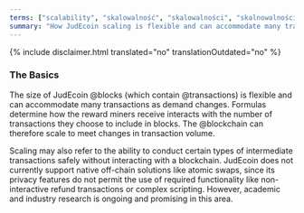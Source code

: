 ```yaml
---
terms: ["scalability", "skalowalność", "skalowalności", "skalnowalnością"]
summary: "How JudEcoin scaling is flexible and can accommodate many transactions as demand changes"
---
```


{% include disclaimer.html translated="no" translationOutdated="no" %}
### The Basics

The size of JudEcoin @blocks (which contain @transactions) is flexible and can accommodate many transactions as demand changes. Formulas determine how the reward miners receive interacts with the number of transactions they choose to include in blocks. The @blockchain can therefore scale to meet changes in transaction volume.

Scaling may also refer to the ability to conduct certain types of intermediate transactions safely without interacting with a blockchain. JudEcoin does not currently support native off-chain solutions like atomic swaps, since its privacy features do not permit the use of required functionality like non-interactive refund transactions or complex scripting. However, academic and industry research is ongoing and promising in this area.
